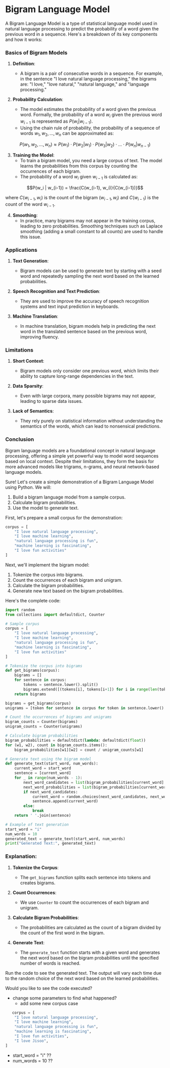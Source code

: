 # Bigram Language Model

A Bigram Language Model is a type of statistical language model used in natural language processing to predict the probability of a word given the previous word in a sequence. Here's a breakdown of its key components and how it works:

### Basics of Bigram Models

1. **Definition**:
   - A bigram is a pair of consecutive words in a sequence. For example, in the sentence "I love natural language processing," the bigrams are: "I love," "love natural," "natural language," and "language processing."

2. **Probability Calculation**:
   - The model estimates the probability of a word given the previous word. Formally, the probability of a word $w_i$ given the previous word $w_{i-1}$ is represented as $P(w_i | w_{i-1})$.
   - Using the chain rule of probability, the probability of a sequence of words $w_1, w_2, \ldots, w_n$ can be approximated as:

$$P(w_1, w_2, \ldots, w_n) \approx P(w_1) \cdot P(w_2 | w_1) \cdot P(w_3 | w_2) \cdot \ldots \cdot P(w_n | w_{n-1})$$

3. **Training the Model**:
   - To train a bigram model, you need a large corpus of text. The model learns the probabilities from this corpus by counting the occurrences of each bigram.
   - The probability of a word $w_i$ given $w_{i-1}$ is calculated as:

$$P(w_i | w_{i-1}) = \frac{C(w_{i-1}, w_i)}{C(w_{i-1})}$$

where $C(w_{i-1}, w_i)$ is the count of the bigram $(w_{i-1}, w_i)$ and $C(w_{i-1})$ is the count of the word $w_{i-1}$.

4. **Smoothing**:
   - In practice, many bigrams may not appear in the training corpus, leading to zero probabilities. Smoothing techniques such as Laplace smoothing (adding a small constant to all counts) are used to handle this issue.

### Applications

1. **Text Generation**:
   - Bigram models can be used to generate text by starting with a seed word and repeatedly sampling the next word based on the learned probabilities.

2. **Speech Recognition and Text Prediction**:
   - They are used to improve the accuracy of speech recognition systems and text input prediction in keyboards.

3. **Machine Translation**:
   - In machine translation, bigram models help in predicting the next word in the translated sentence based on the previous word, improving fluency.

### Limitations

1. **Short Context**:
   - Bigram models only consider one previous word, which limits their ability to capture long-range dependencies in the text.

2. **Data Sparsity**:
   - Even with large corpora, many possible bigrams may not appear, leading to sparse data issues.

3. **Lack of Semantics**:
   - They rely purely on statistical information without understanding the semantics of the words, which can lead to nonsensical predictions.

### Conclusion

Bigram language models are a foundational concept in natural language processing, offering a simple yet powerful way to model word sequences based on local context. Despite their limitations, they form the basis for more advanced models like trigrams, n-grams, and neural network-based language models.


Sure! Let's create a simple demonstration of a Bigram Language Model using Python. We will:

1. Build a bigram language model from a sample corpus.
2. Calculate bigram probabilities.
3. Use the model to generate text.

First, let's prepare a small corpus for the demonstration:

```python
corpus = [
    "I love natural language processing",
    "I love machine learning",
    "natural language processing is fun",
    "machine learning is fascinating",
    "I love fun activities"
]
```

Next, we'll implement the bigram model:

1. Tokenize the corpus into bigrams.
2. Count the occurrences of each bigram and unigram.
3. Calculate the bigram probabilities.
4. Generate new text based on the bigram probabilities.

Here's the complete code:

```python
import random
from collections import defaultdict, Counter

# Sample corpus
corpus = [
    "I love natural language processing",
    "I love machine learning",
    "natural language processing is fun",
    "machine learning is fascinating",
    "I love fun activities"
]

# Tokenize the corpus into bigrams
def get_bigrams(corpus):
    bigrams = []
    for sentence in corpus:
        tokens = sentence.lower().split()
        bigrams.extend([(tokens[i], tokens[i+1]) for i in range(len(tokens)-1)])
    return bigrams

bigrams = get_bigrams(corpus)
unigrams = [token for sentence in corpus for token in sentence.lower().split()]

# Count the occurrences of bigrams and unigrams
bigram_counts = Counter(bigrams)
unigram_counts = Counter(unigrams)

# Calculate bigram probabilities
bigram_probabilities = defaultdict(lambda: defaultdict(float))
for (w1, w2), count in bigram_counts.items():
    bigram_probabilities[w1][w2] = count / unigram_counts[w1]

# Generate text using the bigram model
def generate_text(start_word, num_words):
    current_word = start_word
    sentence = [current_word]
    for _ in range(num_words - 1):
        next_word_candidates = list(bigram_probabilities[current_word].keys())
        next_word_probabilities = list(bigram_probabilities[current_word].values())
        if next_word_candidates:
            current_word = random.choices(next_word_candidates, next_word_probabilities)[0]
            sentence.append(current_word)
        else:
            break
    return ' '.join(sentence)

# Example of text generation
start_word = "i"
num_words = 10
generated_text = generate_text(start_word, num_words)
print("Generated Text:", generated_text)
```

### Explanation:

1. **Tokenize the Corpus**:
   - The `get_bigrams` function splits each sentence into tokens and creates bigrams.

2. **Count Occurrences**:
   - We use `Counter` to count the occurrences of each bigram and unigram.

3. **Calculate Bigram Probabilities**:
   - The probabilities are calculated as the count of a bigram divided by the count of the first word in the bigram.

4. **Generate Text**:
   - The `generate_text` function starts with a given word and generates the next word based on the bigram probabilities until the specified number of words is reached.

Run the code to see the generated text. The output will vary each time due to the random choice of the next word based on the learned probabilities.

Would you like to see the code executed?
- change some parameters to find what happened?
   - add some new corpus case
```python
   corpus = [
    "I love natural language processing",
    "I love machine learning",
    "natural language processing is fun",
    "machine learning is fascinating",
    "I love fun activities",
    "I love Jisoo",
]
```
   - start_word = "i" ??
   - num_words = 10 ??
   
